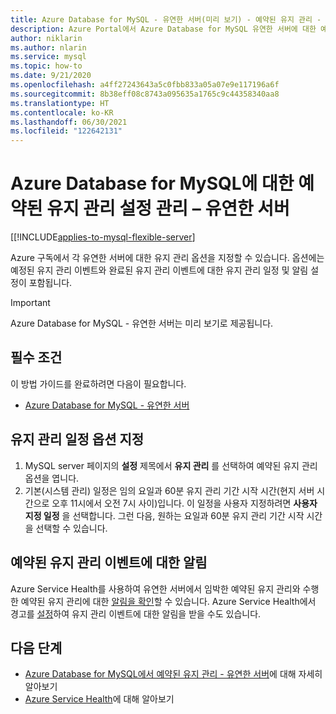 ```yaml
---
title: Azure Database for MySQL - 유연한 서버(미리 보기) - 예약된 유지 관리 - Azure Portal
description: Azure Portal에서 Azure Database for MySQL 유연한 서버에 대한 예약된 유지 관리 설정을 구성하는 방법에 대해 알아봅니다.
author: niklarin
ms.author: nlarin
ms.service: mysql
ms.topic: how-to
ms.date: 9/21/2020
ms.openlocfilehash: a4ff27243643a5c0fbb833a05a07e9e117196a6f
ms.sourcegitcommit: 8b38eff08c8743a095635a1765c9c44358340aa8
ms.translationtype: HT
ms.contentlocale: ko-KR
ms.lasthandoff: 06/30/2021
ms.locfileid: "122642131"
---
```

# <a name="manage-scheduled-maintenance-settings-for-azure-database-for-mysql--flexible-server"></a>Azure Database for MySQL에 대한 예약된 유지 관리 설정 관리 – 유연한 서버

[[!INCLUDE[applies-to-mysql-flexible-server](../includes/applies-to-mysql-flexible-server.md)]

Azure 구독에서 각 유연한 서버에 대한 유지 관리 옵션을 지정할 수 있습니다. 옵션에는 예정된 유지 관리 이벤트와 완료된 유지 관리 이벤트에 대한 유지 관리 일정 및 알림 설정이 포함됩니다.

> [!IMPORTANT]
> Azure Database for MySQL - 유연한 서버는 미리 보기로 제공됩니다.

## <a name="prerequisites"></a>필수 조건

이 방법 가이드를 완료하려면 다음이 필요합니다.

- [Azure Database for MySQL - 유연한 서버](quickstart-create-server-portal.md)
 
## <a name="specify-maintenance-schedule-options"></a>유지 관리 일정 옵션 지정
 
1. MySQL server 페이지의 **설정** 제목에서 **유지 관리** 를 선택하여 예약된 유지 관리 옵션을 엽니다.
2. 기본(시스템 관리) 일정은 임의 요일과 60분 유지 관리 기간 시작 시간(현지 서버 시간으로 오후 11시에서 오전 7시 사이)입니다. 이 일정을 사용자 지정하려면 **사용자 지정 일정** 을 선택합니다. 그런 다음, 원하는 요일과 60분 유지 관리 기간 시작 시간을 선택할 수 있습니다.
 
## <a name="notifications-about-scheduled-maintenance-events"></a>예약된 유지 관리 이벤트에 대한 알림
 
Azure Service Health를 사용하여 유연한 서버에서 임박한 예약된 유지 관리와 수행한 예약된 유지 관리에 대한 [알림을 확인](../../service-health/service-notifications.md)할 수 있습니다. Azure Service Health에서 경고를 [설정](../../service-health/resource-health-alert-monitor-guide.md)하여 유지 관리 이벤트에 대한 알림을 받을 수도 있습니다.
 
## <a name="next-steps"></a>다음 단계  
 
* [Azure Database for MySQL에서 예약된 유지 관리 - 유연한 서버](concepts-maintenance.md)에 대해 자세히 알아보기
* [Azure Service Health](../../service-health/overview.md)에 대해 알아보기
